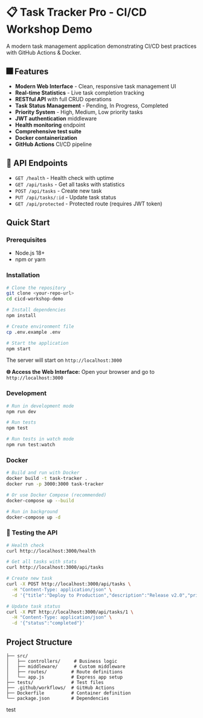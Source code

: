 # 📋 Task Tracker Pro - CI/CD Workshop Demo

A modern task management application demonstrating CI/CD best practices with GitHub Actions & Docker.

## 🎆 Features

- **Modern Web Interface** - Clean, responsive task management UI
- **Real-time Statistics** - Live task completion tracking
- **RESTful API** with full CRUD operations
- **Task Status Management** - Pending, In Progress, Completed
- **Priority System** - High, Medium, Low priority tasks
- **JWT authentication** middleware
- **Health monitoring** endpoint
- **Comprehensive test suite**
- **Docker containerization**
- **GitHub Actions** CI/CD pipeline

## 🚀 API Endpoints

- `GET /health` - Health check with uptime
- `GET /api/tasks` - Get all tasks with statistics
- `POST /api/tasks` - Create new task
- `PUT /api/tasks/:id` - Update task status
- `GET /api/protected` - Protected route (requires JWT token)

## Quick Start

### Prerequisites
- Node.js 18+
- npm or yarn

### Installation

```bash
# Clone the repository
git clone <your-repo-url>
cd cicd-workshop-demo

# Install dependencies
npm install

# Create environment file
cp .env.example .env

# Start the application
npm start
```

The server will start on `http://localhost:3000`

**🌐 Access the Web Interface:** Open your browser and go to `http://localhost:3000`

### Development

```bash
# Run in development mode
npm run dev

# Run tests
npm test

# Run tests in watch mode
npm run test:watch
```

### Docker

```bash
# Build and run with Docker
docker build -t task-tracker .
docker run -p 3000:3000 task-tracker

# Or use Docker Compose (recommended)
docker-compose up --build

# Run in background
docker-compose up -d
```

### 🧪 Testing the API

```bash
# Health check
curl http://localhost:3000/health

# Get all tasks with stats
curl http://localhost:3000/api/tasks

# Create new task
curl -X POST http://localhost:3000/api/tasks \
  -H "Content-Type: application/json" \
  -d '{"title":"Deploy to Production","description":"Release v2.0","priority":"high"}'

# Update task status
curl -X PUT http://localhost:3000/api/tasks/1 \
  -H "Content-Type: application/json" \
  -d '{"status":"completed"}'
```

## Project Structure

```
├── src/
│   ├── controllers/     # Business logic
│   ├── middleware/      # Custom middleware
│   ├── routes/         # Route definitions
│   └── app.js          # Express app setup
├── tests/              # Test files
├── .github/workflows/  # GitHub Actions
├── Dockerfile          # Container definition
└── package.json        # Dependencies
```
test